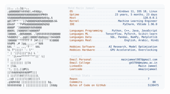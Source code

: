 <picture>
  <source srcset="https://raw.githubusercontent.com/mmazinjameel/mmazinjameel/main/dark_mode.svg?v=1745842761" media="(prefers-color-scheme: dark)">
  <img src="https://raw.githubusercontent.com/mmazinjameel/mmazinjameel/main/light_mode.svg?v=1745842761">
</picture>
